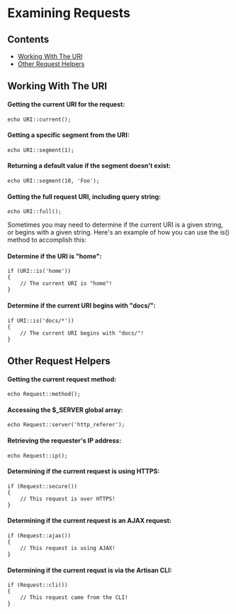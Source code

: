 # Examining Requests

## Contents

- [Working With The URI](#working-with-the-uri)
- [Other Request Helpers](#other-request-helpers)

<a name="working-with-the-uri"></a>
## Working With The URI

#### Getting the current URI for the request:

	echo URI::current();

#### Getting a specific segment from the URI:

	echo URI::segment(1);

#### Returning a default value if the segment doesn't exist:

	echo URI::segment(10, 'Foo');

#### Getting the full request URI, including query string:

	echo URI::full();

Sometimes you may need to determine if the current URI is a given string, or begins with a given string. Here's an example of how you can use the is() method to accomplish this:

#### Determine if the URI is "home":

	if (URI::is('home'))
	{
		// The current URI is "home"!
	}

#### Determine if the current URI begins with "docs/":

	if URI::is('docs/*'))
	{
		// The current URI begins with "docs/"!
	}

<a name="other-request-helpers"></a>
## Other Request Helpers

#### Getting the current request method:

	echo Request::method();

#### Accessing the $_SERVER global array:

	echo Request::server('http_referer');

#### Retrieving the requester's IP address:

	echo Request::ip();

#### Determining if the current request is using HTTPS:

	if (Request::secure())
	{
		// This request is over HTTPS!
	}

#### Determining if the current request is an AJAX request:

	if (Request::ajax())
	{
		// This request is using AJAX!
	}

#### Determining if the current requst is via the Artisan CLI:

	if (Request::cli())
	{
		// This request came from the CLI!
	}